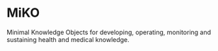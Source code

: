 # MiKO
Minimal Knowledge Objects for developing, operating, monitoring and sustaining health and medical knowledge.
